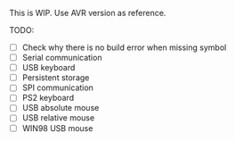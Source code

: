 This is WIP. Use AVR version as reference.

TODO:
- [ ] Check why there is no build error when missing symbol
- [ ] Serial communication
- [ ] USB keyboard
- [ ] Persistent storage
- [ ] SPI communication
- [ ] PS2 keyboard
- [ ] USB absolute mouse
- [ ] USB relative mouse
- [ ] WIN98 USB mouse
